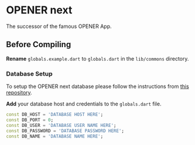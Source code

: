 # OPENER next

The successor of the famous OPENER App.


## Before Compiling

**Rename** `globals.example.dart` to `globals.dart` in the `lib/commons` directory.

### Database Setup

To setup the OPENER next database please follow the instructions from [this repository](https://github.com/OPENER-next/Database-Setup).

**Add** your database host and credentials to the `globals.dart` file.

```dart
const DB_HOST = 'DATABASE HOST HERE';
const DB_PORT = 0;
const DB_USER = 'DATABASE USER NAME HERE';
const DB_PASSWORD = 'DATABASE PASSWORD HERE';
const DB_NAME = 'DATABASE NAME HERE';
```
